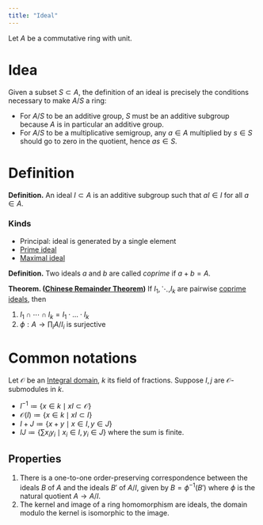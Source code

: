 ```yaml
---
title: "Ideal"
---
```


Let $A$ be a commutative ring with unit.

# Idea
Given a subset $S\subset A$, the definition of an ideal is precisely the conditions necessary to make $A/S$ a ring:
- For $A/S$ to be an additive group, $S$ must be an additive subgroup because $A$ is in particular an additive group.
- For $A/S$ to be a multiplicative semigroup, any $a\in A$ multiplied by $s\in S$ should go to zero in the quotient, hence $as\in S$.
# Definition

**Definition.** An ideal $I\subset A$ is an additive subgroup such that $aI\in I$ for all $a\in A$.

### Kinds
- Principal: ideal is generated by a single element
- [Prime ideal](<notes/ntpy/Definitions/Ring theory/Prime ideal.md>)
- [Maximal ideal](<notes/ntpy/Definitions/Ring theory/Maximal ideal.md>)

**Definition.** Two ideals $a$ and $b$ are called _coprime_ if $a+b=A$.

**Theorem. ([Chinese Remainder Theorem](<notes/ntpy/Theorems/Ring Theory/Chinese Remainder Theorem.md>))** If $I_1,\ddots,I_k$ are pairwise [coprime ideals](<notes/ntpy/Definitions/Ring theory/Ideal.md>), then
1. $I_1\cap\cdots\cap I_k=I_1\cdot \dots \cdot I_k$
2. $\phi:A\to\prod_i A/I_i$ is surjective

# Common notations
Let $\mathcal{O}$ be an [Integral domain](<notes/ntpy/Definitions/Ring theory/Integral domain.md>), $k$ its field of fractions. Suppose $I,j$ are $\mathcal{O}$-submodules in $k$.
- $I^{-1}\coloneqq\{x\in k\mid xI\subset\mathcal{O}\}$
- $\mathcal{O}(I)\coloneqq\{x\in k\mid xI\subset I\}$
- $I+J\coloneqq\{x+y\mid x\in I, y\in J\}$
- $IJ\coloneqq\{\sum x_iy_i\mid x_i\in I,y_i\in J\}$ where the sum is finite.

## Properties
1. There is a one-to-one order-preserving correspondence between the ideals $B$ of $A$ and the ideals $B'$ of $A/I$, given by $B=\phi^{-1}(B')$ where $\phi$ is the natural quotient $A\to A/I$.
2. The kernel and image of a ring homomorphism are ideals, the domain modulo the kernel is isomorphic to the image.

